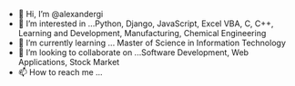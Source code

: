 - 👋 Hi, I’m @alexandergi
- 👀 I’m interested in ...Python, Django, JavaScript, Excel VBA, C, C++, Learning and Development, Manufacturing, Chemical Engineering
- 🌱 I’m currently learning ... Master of Science in Information Technology
- 💞️ I’m looking to collaborate on ...Software Development, Web Applications, Stock Market
- 📫 How to reach me ...

<!---
alexandergi/alexandergi is a ✨ special ✨ repository because its `README.md` (this file) appears on your GitHub profile.
You can click the Preview link to take a look at your changes.
--->
